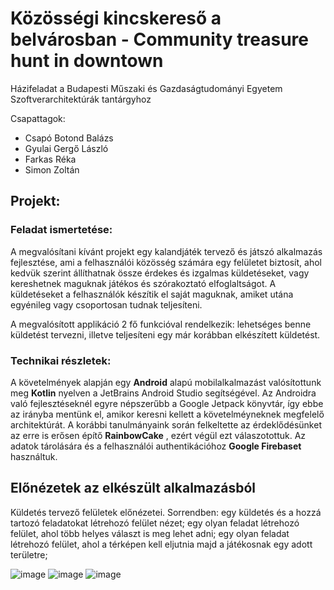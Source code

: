 # Közösségi kincskereső a belvárosban - Community treasure hunt in downtown
Házifeladat a Budapesti Műszaki és Gazdaságtudományi Egyetem Szoftverarchitektúrák tantárgyhoz

Csapattagok:
 - Csapó Botond Balázs
 - Gyulai Gergő László
 - Farkas Réka
 - Simon Zoltán

## Projekt:
### Feladat ismertetése:
A megvalósítani kívánt projekt egy kalandjáték tervező és játszó alkalmazás fejlesztése, ami
a felhasználói közösség számára egy felületet biztosít, ahol kedvük szerint állíthatnak össze
érdekes és izgalmas küldetéseket, vagy kereshetnek maguknak játékos és szórakoztató
elfoglaltságot. A küldetéseket a felhasználók készítik el saját maguknak, amiket utána
egyénileg vagy csoportosan tudnak teljesíteni.

A megvalósított applikáció 2 fő funkcióval rendelkezik: lehetséges benne küldetést tervezni,
illetve teljesíteni egy már korábban elkészített küldetést.

### Technikai részletek:
A követelmények alapján egy **Android** alapú mobilalkalmazást valósítottunk meg **Kotlin** nyelven a JetBrains Android Studio segítségével.
Az Androidra való fejlesztéseknél egyre népszerűbb a Google Jetpack könyvtár, így ebbe az irányba mentünk el, amikor keresni kellett a követelméyneknek megfelelő architektúrát.
A korábbi tanulmányaink során felkeltette az érdeklődésünket az erre is erősen építő **RainbowCake** , ezért végül ezt válaszotottuk.
Az adatok tárolására és a felhasználói authentikációhoz **Google Firebaset** használtuk. 

## Előnézetek az elkészült alkalmazásból
Küldetés tervező felületek előnézetei. Sorrendben: 
egy küldetés és a hozzá tartozó feladatokat létrehozó felület nézet; 
egy olyan feladat létrehozó felület, ahol több helyes választ is meg lehet adni; 
egy olyan feladat létrehozó felület, ahol a térképen kell eljutnia majd a játékosnak egy adott területre; 

![image](https://github.com/zeef69/szoftarch-kozkincsker/assets/78967605/ba537667-e7cd-4f82-842d-1269820b4f9c)
![image](https://github.com/zeef69/szoftarch-kozkincsker/assets/78967605/e755250c-ed11-4a14-89eb-6801f619b28b)
![image](https://github.com/zeef69/szoftarch-kozkincsker/assets/78967605/38fccc77-abef-498f-a661-9f1b84b49040)



